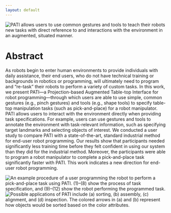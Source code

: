 ```yaml
---
layout: default
---
```

![PATI allows users to use common gestures and tools to teach their robots new tasks with direct reference to and interactions with the environment in an augmented, situated manner.](figures/teaser-opt.jpg)
# Abstract
As robots begin to enter human environments to provide individuals with daily assistance, their end users, who do not have technical training or backgrounds in robotics or programming, will ultimately need to program and “re-task” their robots to perform a variety of custom tasks. In this work, we present PATI—a Projection-based Augmented Table-top Interface for robot programming—through which users are able to use simple, common gestures (e.g., pinch gestures) and tools (e.g., shape tools) to specify table-top manipulation tasks (such as pick-and-place) for a robot manipulator. PATI allows users to interact with the environment directly when providing task specifications. For example, users can use gestures and tools to annotate the environment with task-relevant information, such as specifying target landmarks and selecting objects of interest. We conducted a user study to compare PATI with a state-of-the-art, standard industrial method for end-user robot programming. Our results show that participants needed significantly less training time before they felt confident in using our system than they did for the industrial method. Moreover, the participants were able to program a robot manipulator to complete a pick-and-place task significantly faster with PATI. This work indicates a new direction for end-user robot programming.

![An example procedure of a user programming the robot to perform a pick-and-place task using PATI. (1)–(8) show the process of task specification, and (9)–(12) show the robot performing the programmed task.](figures/example-opt.jpg)
![Possible applications of PATI include (a) sorting, (b) assembly, (c) alignment, and (d) inspection. The colored arrows in (a) and (b) represent how objects would be sorted based on the color attributes.](figures/applications-opt.jpg)